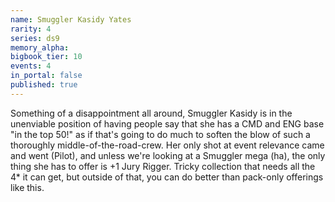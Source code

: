 ```yaml
---
name: Smuggler Kasidy Yates
rarity: 4
series: ds9
memory_alpha:
bigbook_tier: 10
events: 4
in_portal: false
published: true
---
```


Something of a disappointment all around, Smuggler Kasidy is in the unenviable position of having people say that she has a CMD and ENG base "in the top 50!" as if that's going to do much to soften the blow of such a thoroughly middle-of-the-road-crew. Her only shot at event relevance came and went (Pilot), and unless we're looking at a Smuggler mega (ha), the only thing she has to offer is +1 Jury Rigger. Tricky collection that needs all the 4* it can get, but outside of that, you can do better than pack-only offerings like this.
